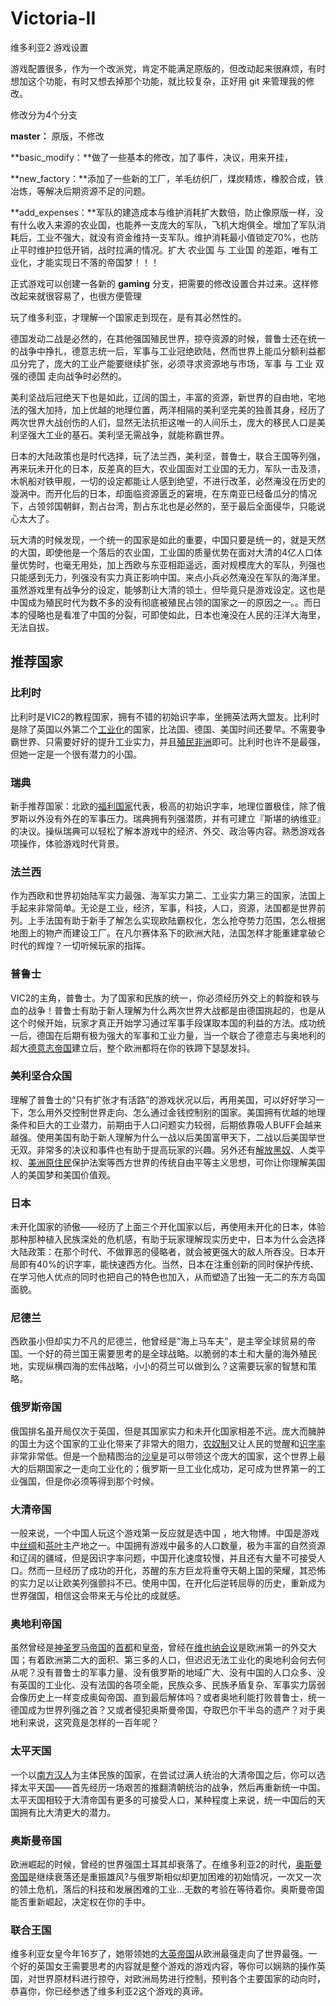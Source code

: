 # Victoria-II
维多利亚2 游戏设置

游戏配置很多，作为一个改派党，肯定不能满足原版的，但改动起来很麻烦，有时想加这个功能，有时又想去掉那个功能，就比较复杂，正好用 git 来管理我的修改。

修改分为4个分支

**master：** 原版，不修改

**basic_modify：**做了一些基本的修改，加了事件，决议，用来开挂，

**new_factory：**添加了一些新的工厂，羊毛纺织厂，煤炭精炼，橡胶合成，铁冶炼，等解决后期资源不足的问题。

**add_expenses：**军队的建造成本与维护消耗扩大数倍，防止像原版一样，没有什么收入来源的农业国，也能养一支庞大的军队，飞机大炮俱全。增加了军队消耗后，工业不强大，就没有资金维持一支军队。维护消耗最小值锁定70%，也防止平时维护拉低开销，战时拉满的情况。扩大 农业国 与 工业国 的差距，唯有工业化，才能实现日不落的帝国梦！！！



正式游戏可以创建一各新的 **gaming** 分支，把需要的修改设置合并过来。这样修改起来就很容易了，也很方便管理



玩了维多利亚，才理解一个国家走到现在，是有其必然性的。

德国发动二战是必然的，在其他强国殖民世界，掠夺资源的时候，普鲁士还在统一的战争中挣扎，德意志统一后，军事与工业冠绝欧陆，然而世界上能瓜分额利益都瓜分完了，庞大的工业产能要继续扩张，必须寻求资源地与市场，军事 与 工业 双强的德国 走向战争时必然的。

美利坚战后冠绝天下也是如此，辽阔的国土，丰富的资源，新世界的自由地，宅地法的强大加持，加上优越的地理位置，两洋相隔的美利坚完美的独善其身，经历了两次世界大战创伤的人们，显然无法抗拒这唯一的人间乐土，庞大的移民人口是美利坚强大工业的基石。美利坚无需战争，就能称霸世界。

日本的大陆政策也是时代选择，玩了法兰西，美利坚，普鲁士，联合王国等列强，再来玩未开化的日本，反差真的巨大，农业国面对工业国的无力，军队一击及溃，木帆船对铁甲舰，一切的设定都能让人感到绝望，不进行改革，必然淹没在历史的漩涡中。而开化后的日本，却面临资源匮乏的窘境，在东南亚已经备瓜分的情况下，占领邻国朝鲜，割占台湾，割占东北也是必然的，至于最后全面侵华，只能说心太大了。

玩大清的时候发现，一个统一的国家是如此的重要，中国只要是统一的，就是天然的大国，即使他是一个落后的农业国，工业国的质量优势在面对大清的4亿人口体量优势时，也毫无用处，加上西欧与东亚相距遥远，面对规模庞大的军队，列强也只能感到无力，列强没有实力真正影响中国。来点小兵必然淹没在军队的海洋里。虽然游戏里有战争分的设定，能够割让大清的领土，但毕竟只是游戏设定。这也是中国成为殖民时代为数不多的没有彻底被殖民占领的国家之一的原因之一。。而日本的侵略也是看准了中国的分裂，可即使如此，日本也淹没在人民的汪洋大海里，无法自拔。



## 推荐国家

### 比利时

比利时是VIC2的教程国家，拥有不错的初始识字率，坐拥英法两大盟友。比利时是除了英国以外第二个[工业化](https://baike.baidu.com/item/%E5%B7%A5%E4%B8%9A%E5%8C%96)的国家，比法国、德国、美国时间还要早。不需要争霸世界、只需要好好的提升工业实力，并且[殖民非洲](https://baike.baidu.com/item/%E6%AE%96%E6%B0%91%E9%9D%9E%E6%B4%B2)即可。比利时也许不是最强，但她一定是一个很有潜力的小国。



### 瑞典

新手推荐国家：北欧的[福利国家](https://baike.baidu.com/item/%E7%A6%8F%E5%88%A9%E5%9B%BD%E5%AE%B6)代表，极高的初始识字率，地理位置极佳，除了俄罗斯以外没有外在的军事压力。瑞典拥有列强潜质，并有可建立『斯堪的纳维亚』的决议。操纵瑞典可以轻松了解本游戏中的经济、外交、政治等内容。熟悉游戏各项操作，体验游戏时代背景。



### 法兰西

作为西欧和世界初始陆军实力最强、海军实力第二、工业实力第三的国家，法国上手起来非常简单。无论是工业，经济，军事，科技，人口，资源，法国都是世界前列。上手法国有助于新手了解怎么实现欧陆霸权化，怎么抢夺势力范围，怎么根据地图上的物产而建设工厂。在凡尔赛体系下的欧洲大陆，法国怎样才能重建拿破仑时代的辉煌？一切听候玩家的指挥。



### 普鲁士

VIC2的主角，普鲁士。为了国家和民族的统一，你必须经历外交上的斡旋和铁与血的战争！普鲁士有助于新人理解为什么两次世界大战都是由德国挑起的，也是从这个时候开始，玩家才真正开始学习通过军事手段谋取本国的利益的方法。成功统一后，德国在后期有极为强大的军事和工业力量，当一个联合了德意志与奥地利的超大[德意志帝国](https://baike.baidu.com/item/%E5%BE%B7%E6%84%8F%E5%BF%97%E5%B8%9D%E5%9B%BD/1902)建立后，整个欧洲都将在你的铁蹄下瑟瑟发抖。



### 美利坚合众国

理解了普鲁士的“只有扩张才有活路”的游戏状况以后，再用美国，可以好好学习一下，怎么用外交控制世界走向、怎么通过金钱控制别的国家。美国拥有优越的地理条件和巨大的工业潜力，前期由于人口问题实力较弱，后期依靠吸人BUFF会越来越强。使用美国有助于新人理解为什么一战以后美国富甲天下，二战以后美国举世无双。非常多的决议和事件也有助于提高玩家的兴趣。另外还有[解放](https://baike.baidu.com/item/%E8%A7%A3%E6%94%BE/33101)[黑奴](https://baike.baidu.com/item/%E9%BB%91%E5%A5%B4)、人类平权、[美洲原住民](https://baike.baidu.com/item/%E7%BE%8E%E6%B4%B2%E5%8E%9F%E4%BD%8F%E6%B0%91)保护法案等西方世界的传统自由平等主义思想，可你让你理解美国人的美国梦和美国价值观。



### 日本

未开化国家的骄傲——经历了上面三个开化国家以后，再使用未开化的日本，体验那种那种植入民族深处的危机感，有助于玩家理解现实历史中，日本为什么会选择大陆政策：在那个时代、不做罪恶的侵略者，就会被更强大的敌人所吞没。日本开局即有40%的识字率，能快速西方化。当然，日本在注重创新的同时保护传统、在学习他人优点的同时也把自己的特色也加入，从而塑造了出独一无二的东方岛国面貌。



### 尼德兰

西欧虽小但却实力不凡的尼德兰，他曾经是“海上马车夫”，是主宰全球贸易的帝国。一个好的荷兰国王需要思考的是全球战略。以脆弱的本土和大量的海外殖民地，实现纵横四海的宏伟战略，小小的荷兰可以做到么？这需要玩家的智慧和策略。



### 俄罗斯帝国

俄国排名虽开局仅次于英国，但是其国家实力和未开化国家相差不远。庞大而臃肿的国土为这个国家的工业化带来了非常大的阻力，[农奴制](https://baike.baidu.com/item/%E5%86%9C%E5%A5%B4%E5%88%B6)又让人民的觉醒和[识字率](https://baike.baidu.com/item/%E8%AF%86%E5%AD%97%E7%8E%87)非常非常低。但是一个励精图治的[沙皇](https://baike.baidu.com/item/%E6%B2%99%E7%9A%87/1052297)是可以带领这个庞大的国家，这个世界上最大的后期国家之一走向工业化的；俄罗斯一旦工业化成功，足可成为世界第一的工业强国，但是你必须等得到那个时候。



### 大清帝国

一般来说，一个中国人玩这个游戏第一反应就是选中国 ，地大物博。中国是游戏中[丝绸](https://baike.baidu.com/item/%E4%B8%9D%E7%BB%B8/83312)和[茶叶](https://baike.baidu.com/item/%E8%8C%B6%E5%8F%B6)主产地之一。中国拥有游戏中最多的人口数量，极为丰富的自然资源和辽阔的疆域，但是因识字率问题，中国开化速度较慢，并且还有大量不可接受人口。然而一旦经历了成功的开化，苏醒的东方巨龙将重夺天朝上国的荣耀，其恐怖的实力足以让欧美列强颤抖不已。使用中国，在开化后逆转屈辱的历史，重新成为世界强国，相信这会带来无与伦比的成就感。



### 奥地利帝国

虽然曾经是[神圣罗马帝国](https://baike.baidu.com/item/%E7%A5%9E%E5%9C%A3%E7%BD%97%E9%A9%AC%E5%B8%9D%E5%9B%BD/677929)的[首都](https://baike.baidu.com/item/%E9%A6%96%E9%83%BD/26194)和[皇帝](https://baike.baidu.com/item/%E7%9A%87%E5%B8%9D/886)，曾经在[维也纳会议](https://baike.baidu.com/item/%E7%BB%B4%E4%B9%9F%E7%BA%B3%E4%BC%9A%E8%AE%AE)是欧洲第一的外交大国；有着欧洲第二大的面积、第三多的人口，但迟迟无法工业化的奥地利会何去何从呢？没有普鲁士的军事力量、没有俄罗斯的地域广大、没有中国的人口众多、没有英国的工业化、没有法国的各项全能，民族众多、民族矛盾复杂、军事实力孱弱会像历史上一样变成奥匈帝国、直到最后解体吗？或者奥地利能打败普鲁士，统一德国成为世界列强之首？又或者侵犯奥斯曼帝国，夺取巴尔干半岛的遗产？对于奥地利来说，这究竟是怎样的一百年呢？



### 太平天国

一个以[南方](https://baike.baidu.com/item/%E5%8D%97%E6%96%B9/46830)[汉人](https://baike.baidu.com/item/%E6%B1%89%E4%BA%BA/33718)为主体民族的国家，在尝试过满人统治的大清帝国之后，你可以选择太平天国——首先经历一场艰苦的推翻清朝统治的战争，然后再重新统一中国。太平天国相较于大清帝国有更多的可接受人口，某种程度上来说，统一中国后的天国拥有比大清更大的潜力。



### 奥斯曼帝国

欧洲崛起的时候，曾经的世界强国土耳其却衰落了。在维多利亚2的时代，[奥斯曼帝国](https://baike.baidu.com/item/%E5%A5%A5%E6%96%AF%E6%9B%BC%E5%B8%9D%E5%9B%BD/730879)是继续衰落还是重振雄风?与俄罗斯相似却更加困难的初始情况，一次又一次的领土危机，落后的科技和发展困难的工业...无数的考验在等待着你。奥斯曼帝国能否重新崛起，决定权在你的手中。



### 联合王国

维多利亚女皇今年16岁了，她带领她的[大英帝国](https://baike.baidu.com/item/%E5%A4%A7%E8%8B%B1%E5%B8%9D%E5%9B%BD)从欧洲最强走向了世界最强。一个好的英国女王需要思考的内容就是整个游戏的游戏内容，等你可以娴熟的操作英国，对世界原材料进行掠夺，对欧洲局势进行控制，预判各个主要国家的动向时，恭喜你，你已经参透了维多利亚2这个游戏的真谛。